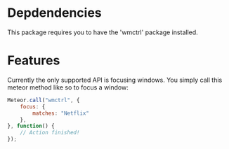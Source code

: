# Depdendencies

This package requires you to have the 'wmctrl' package installed.


# Features

Currently the only supported API is focusing windows.
You simply call this meteor method like so to focus a window:

```javascript
Meteor.call("wmctrl", {
    focus: {
        matches: "Netflix"
    },
}, function() {
    // Action finished!
});
```
